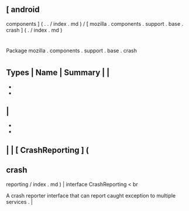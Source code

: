 [
android
-
components
]
(
.
.
/
index
.
md
)
/
[
mozilla
.
components
.
support
.
base
.
crash
]
(
.
/
index
.
md
)
#
#
Package
mozilla
.
components
.
support
.
base
.
crash
#
#
#
Types
|
Name
|
Summary
|
|
-
-
-
|
-
-
-
|
|
[
CrashReporting
]
(
-
crash
-
reporting
/
index
.
md
)
|
interface
CrashReporting
<
br
>
A
crash
reporter
interface
that
can
report
caught
exception
to
multiple
services
.
|
